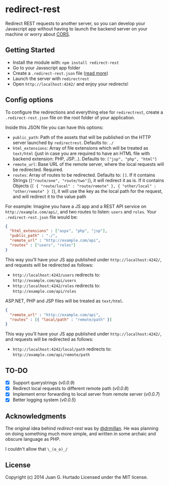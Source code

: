 # redirect-rest

Redirect REST requests to another server, so you can develop your Javascript app without having to launch the backend server on your machine or worry about [CORS](http://en.wikipedia.org/wiki/Cross-origin_resource_sharing).

## Getting Started

- Install the module with: `npm install redirect-rest`
- Go to your Javascript app folder
- Create a `.redirect-rest.json` file ([read more](#config-options))
- Launch the server with `redirectrest`
- Open `http://localhost:4242/` and enjoy your redirects!

## Config options

To configure the redirections and everything else for `redirectrest`, create a `.redirect-rest.json` file on the root folder of your application.

Inside this JSON file you can have this options:

- `public_path`: Path of the assets that will be published on the HTTP server launched by `redirectrest`. Defaults to: `./`
- `html_extensions`: Array of file extensions which will be treated as `text/html` (just in case you are required to have an HTML file with backend extension: PHP, JSP…). Defaults to: `["jsp", "php", "html"]`
- `remote_url`: Base URL of the remote server, where the local requests will be redirected. Required.
- `routes`: Array of routes to be redirected. Defaults to: `[]`. If it contains Strings (`["route/one", "route/two"]`), it will redirect it as is. If it contains Objects (`[ { "route/local" : "route/remote" }, { "other/local" : "other/remote" } ]`), it will use the key as the local path for the request, and will redirect it to the value path

For example: Imagine you have a JS app and a REST API service on `http://example.com/api/`, and two routes to listen: `users` and `roles`. Your `.redirect-rest.json` file would be:

```json
{
  "html_extensions" : ["aspx", "php", "jsp"],
  "public_path" : "./",
  "remote_url" : "http://example.com/api",
  "routes" : ["users", "roles"]
}
```

This way you'll have your JS app published under `http://localhost:4242/`, and requests will be redirected as follows:

- `http://localhost:4242/users` redirects to: `http://example.com/api/users`
- `http://localhost:4242/roles` redirects to: `http://example.com/api/roles`

ASP.NET, PHP and JSP files will be treated as `text/html`.

```json
{
  "remote_url" : "http://example.com/api",
  "routes" : [{ "local/path" : "remote/path" }]
}
```

This way you'll have your JS app published under `http://localhost:4242/`, and requests will be redirected as follows:

- `http://localhost:4242/local/path` redirects to: `http://example.com/api/remote/path`

## TO-DO

- [x] Support querystrings (_v0.0.9_)
- [x] Redirect local requests to different remote path (_v0.0.8_)
- [x] Implement error forwarding to local server from remote server (_v0.0.7_)
- [x] Better logging system (_v0.0.5_)

## Acknowledgments

The original idea behind *redirect-rest* was by [@drmillan](http://github.com/drmillan). He was planning on doing something much more simple, and written in some archaic and obscure language as PHP.

I couldn't allow that `\_(ʘ_ʘ)_/`

## License

Copyright (c) 2014 Juan G. Hurtado
Licensed under the MIT license.
